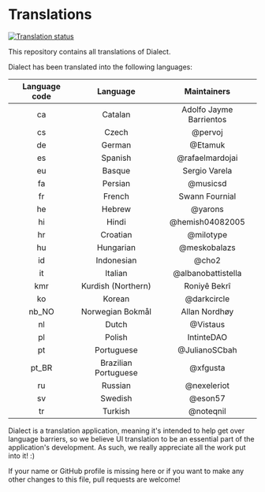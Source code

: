 # Translations

<a href="https://hosted.weblate.org/engage/dialect/">
<img src="https://hosted.weblate.org/widgets/dialect/-/dialect/svg-badge.svg" alt="Translation status" />
</a>

This repository contains all translations of Dialect.

Dialect has been translated into the following languages:

Language code  | Language             | Maintainers
:------------: | :------------------: | :-----------------:
ca             | Catalan              | Adolfo Jayme Barrientos
cs             | Czech                | @pervoj
de             | German               | @Etamuk
es             | Spanish              | @rafaelmardojai
eu             | Basque               | Sergio Varela
fa             | Persian              | @musicsd
fr             | French               | Swann Fournial
he             | Hebrew               | @yarons
hi             | Hindi                | @hemish04082005
hr             | Croatian             | @milotype
hu             | Hungarian            | @meskobalazs
id             | Indonesian           | @cho2
it             | Italian              | @albanobattistella
kmr            | Kurdish (Northern)   | Roniyê Bekrî
ko             | Korean               | @darkcircle
nb_NO          | Norwegian Bokmål     | Allan Nordhøy
nl             | Dutch                | @Vistaus
pl             | Polish               | IntinteDAO
pt             | Portuguese           | @JulianoSCbah
pt_BR          | Brazilian Portuguese | @xfgusta
ru             | Russian              | @nexeleriot
sv             | Swedish              | @eson57
tr             | Turkish              | @noteqnil

Dialect is a translation application, meaning it's intended to help get over language barriers, so we believe UI translation to be an essential part of the application's development. As such, we really appreciate all the work put into it! :)

If your name or GitHub profile is missing here or if you want to make any other changes to this file, pull requests are welcome!

